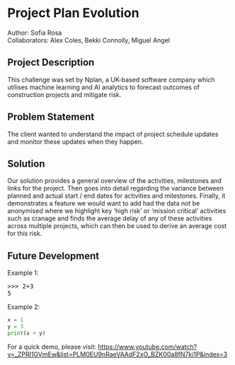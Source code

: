 # Project Plan Evolution
Author: Sofia Rosa
<br>
Collaborators: Alex Coles, Bekki Connolly, Miguel Angel
## Project Description
This challenge was set by Nplan, a UK-based software company which utilises machine learning and AI analytics to forecast outcomes of construction projects and mitigate risk.
## Problem Statement
The client wanted to understand the impact of project schedule updates and monitor these updates when they happen.
<br>
## Solution
Our solution provides a general overview of the activities, milestones and links for the project. Then goes into detail regarding the variance between planned and actual start / end dates for activities and milestones. Finally, it demonstrates a feature we would want to add had the data not be anonymised where we highlight key ‘high risk’ or ‘mission critical’ activities such as cranage and finds the average delay of any of these activities across multiple projects, which can then be used to derive an average cost for this risk.


## Future Development

Example 1:
<pre>
>>> 2+3
5
</pre>

Example 2:
```python
x = 1
y = 3
print(x + y)
```
For a quick demo, please visit: https://www.youtube.com/watch?v=_ZPRI1GVmEw&list=PLM0EU9nRaeVAAdF2xO_BZK00a8fN7ki1P&index=3

